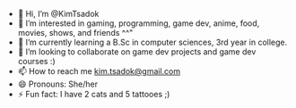 - 👋 Hi, I’m @KimTsadok
- 👀 I’m interested in gaming, programming, game dev, anime, food, movies, shows, and friends ^^"
- 🌱 I’m currently learning a B.Sc in computer sciences, 3rd year in college.
- 💞️ I’m looking to collaborate on game dev projects and game dev courses :)
- 📫 How to reach me kim.tsadok@gmail.com
- 😄 Pronouns: She/her
- ⚡ Fun fact: I have 2 cats and 5 tattooes ;)

<!---
KimTsadok/KimTsadok is a ✨ special ✨ repository because its `README.md` (this file) appears on your GitHub profile.
You can click the Preview link to take a look at your changes.
--->
